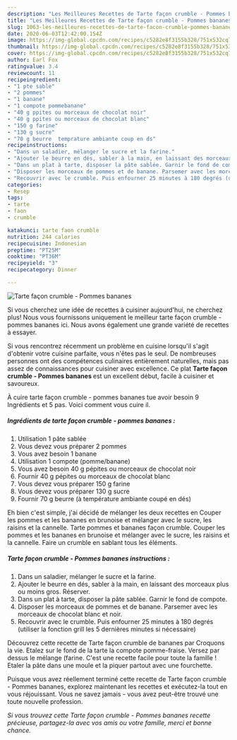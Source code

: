 ```yaml
---
description: "Les Meilleures Recettes de Tarte façon crumble - Pommes bananes"
title: "Les Meilleures Recettes de Tarte façon crumble - Pommes bananes"
slug: 1063-les-meilleures-recettes-de-tarte-facon-crumble-pommes-bananes
date: 2020-06-03T12:42:00.154Z
image: https://img-global.cpcdn.com/recipes/c5282e8f3155b328/751x532cq70/tarte-facon-crumble-pommes-bananes-photo-principale-de-la-recette.jpg
thumbnail: https://img-global.cpcdn.com/recipes/c5282e8f3155b328/751x532cq70/tarte-facon-crumble-pommes-bananes-photo-principale-de-la-recette.jpg
cover: https://img-global.cpcdn.com/recipes/c5282e8f3155b328/751x532cq70/tarte-facon-crumble-pommes-bananes-photo-principale-de-la-recette.jpg
author: Earl Fox
ratingvalue: 3.4
reviewcount: 11
recipeingredient:
- "1 pte sable"
- "2 pommes"
- "1 banane"
- "1 compote pommebanane"
- "40 g ppites ou morceaux de chocolat noir"
- "40 g ppites ou morceaux de chocolat blanc"
- "150 g farine"
- "130 g sucre"
- "70 g beurre  temprature ambiante coup en ds"
recipeinstructions:
- "Dans un saladier, mélanger le sucre et la farine."
- "Ajouter le beurre en dés, sabler à la main, en laissant des morceaux plus ou moins gros. Réserver."
- "Dans un plat à tarte, disposer la pâte sablée. Garnir le fond de compote."
- "Disposer les morceaux de pommes et de banane. Parsemer avec les morceaux de chocolat blanc et noir."
- "Recouvrir avec le crumble. Puis enfourner 25 minutes à 180 degrés (utiliser la fonction grill les 5 dernières minutes si nécessaire)"
categories:
- Resep
tags:
- tarte
- faon
- crumble

katakunci: tarte faon crumble 
nutrition: 244 calories
recipecuisine: Indonesian
preptime: "PT25M"
cooktime: "PT36M"
recipeyield: "3"
recipecategory: Dinner

---
```



![Tarte façon crumble - Pommes bananes](https://img-global.cpcdn.com/recipes/c5282e8f3155b328/751x532cq70/tarte-facon-crumble-pommes-bananes-photo-principale-de-la-recette.jpg)

Si vous cherchez une idée de recettes à cuisiner aujourd'hui, ne cherchez plus! Nous vous fournissons uniquement le meilleur tarte façon crumble - pommes bananes ici. Nous avons également une grande variété de recettes à essayer.

Si vous rencontrez récemment un problème en cuisine lorsqu'il s'agit d'obtenir votre cuisine parfaite, vous n'êtes pas le seul. De nombreuses personnes ont des compétences culinaires entièrement naturelles, mais pas assez de connaissances pour cuisiner avec excellence. Ce plat <strong> Tarte façon crumble - Pommes bananes </strong> est un excellent début, facile à cuisiner et savoureux.

<!--inarticleads1-->

À cuire tarte façon crumble - pommes bananes tue avoir besoin 9 Ingrédients et 5 pas. Voici comment vous cuire il.

##### Ingrédients de tarte façon crumble - pommes bananes :

1. Utilisation 1 pâte sablée
1. Vous devez vous préparer 2 pommes
1. Vous avez besoin 1 banane
1. Utilisation 1 compote (pomme/banane)
1. Vous avez besoin 40 g pépites ou morceaux de chocolat noir
1. Fournir 40 g pépites ou morceaux de chocolat blanc
1. Vous devez vous préparer 150 g farine
1. Vous devez vous préparer 130 g sucre
1. Fournir 70 g beurre (à température ambiante coupé en dés)


Eh bien c&#39;est simple, j&#39;ai décidé de mélanger les deux recettes en Couper les pommes et les bananes en brunoise et mélanger avec le sucre, les raisins et la cannelle. Tarte pommes et bananes façon crumble. Couper les pommes et les bananes en brunoise et mélanger avec le sucre, les raisins et la cannelle. Faire un crumble en sablant tous les éléments. 

<!--inarticleads2-->

##### Tarte façon crumble - Pommes bananes instructions :

1. Dans un saladier, mélanger le sucre et la farine.
1. Ajouter le beurre en dés, sabler à la main, en laissant des morceaux plus ou moins gros. Réserver.
1. Dans un plat à tarte, disposer la pâte sablée. Garnir le fond de compote.
1. Disposer les morceaux de pommes et de banane. Parsemer avec les morceaux de chocolat blanc et noir.
1. Recouvrir avec le crumble. Puis enfourner 25 minutes à 180 degrés (utiliser la fonction grill les 5 dernières minutes si nécessaire)


Découvrez cette recette de Tarte façon crumble de bananes par Croquons la vie. Etalez sur le fond de la tarte la compote pomme-fraise. Versez par dessus le mélange (farine. C&#39;est une recette facile pour toute la famille ! Etaler la pâte dans une moule et la piquer partout avec une fourchette. 

<!--inarticleads1-->

<p>
Puisque vous avez réellement terminé cette recette de Tarte façon crumble - Pommes bananes, explorez maintenant les recettes et exécutez-la tout en vous réjouissant. Vous ne savez jamais - vous avez peut-être trouvé une toute nouvelle profession.
</p>

<p>
<i>Si vous trouvez cette Tarte façon crumble - Pommes bananes recette précieuse, partagez-la avec vos amis ou votre famille, merci et bonne chance.</i>
</p>

